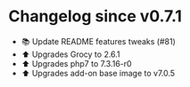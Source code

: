 # Changelog since v0.7.1
- 📚 Update README features tweaks (#81) 
- :arrow_up: Upgrades Grocy to 2.6.1 
- :arrow_up: Upgrades php7 to 7.3.16-r0 
- :arrow_up: Upgrades add-on base image to v7.0.5 
